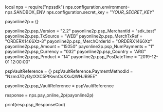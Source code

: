 local nps = require("npssdk")
nps.configuration.environment= nps.SANDBOX_ENV
nps.configuration.secret_key = "_YOUR_SECRET_KEY_"


payonline2p = {}

payonline2p.psp_Version = "2.2"
payonline2p.psp_MerchantId = "sdk_test"
payonline2p.psp_TxSource = "WEB"
payonline2p.psp_MerchTxRef = "ORDERX1466Xz-3"
payonline2p.psp_MerchOrderId = "ORDERX1466Xz"
payonline2p.psp_Amount = "15050"
payonline2p.psp_NumPayments = "1"
payonline2p.psp_Currency = "032"
payonline2p.psp_Country = "ARG"
payonline2p.psp_Product = "14"
payonline2p.psp_PosDateTime = "2019-12-01 12:00:00"

pspVaultReference = {}
pspVaultReference.PaymentMethodId = "Nzmd7DyGytXXC5PtKwnCsXXuQWHJB9EE"

payonline2p.psp_VaultReference = pspVaultReference

response = nps.pay_online_2p(payonline2p)

print(resp.psp_ResponseCod)
